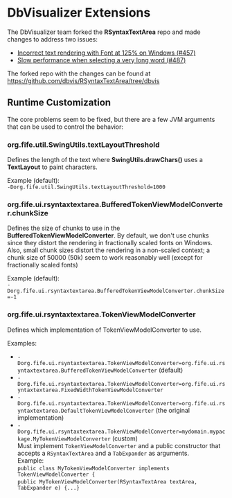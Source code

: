 # DbVisualizer Extensions

The DbVisualizer team forked the **RSyntaxTextArea** repo and made changes to address two issues:
* [Incorrect text rendering with Font at 125% on Windows (#457)](https://github.com/bobbylight/RSyntaxTextArea/issues/457)
* [Slow performance when selecting a very long word (#487)](https://github.com/bobbylight/RSyntaxTextArea/issues/487)

The forked repo with the changes can be found at https://github.com/dbvis/RSyntaxTextArea/tree/dbvis

## Runtime Customization

The core problems seem to be fixed, but there are a few JVM arguments that can be used to control the behavior:

### org.fife.util.SwingUtils.textLayoutThreshold  

Defines the length of the text where **SwingUtils.drawChars()** uses a **TextLayout** to paint characters. 

Example (default):  
``-Dorg.fife.util.SwingUtils.textLayoutThreshold=1000``

### org.fife.ui.rsyntaxtextarea.BufferedTokenViewModelConverter.chunkSize  

Defines the size of chunks to use in the **BufferedTokenViewModelConverter**. By default, we don't use chunks since they distort the rendering in fractionally scaled fonts on Windows. Also, small chunk sizes distort the rendering in a non-scaled context; a chunk size of 50000 (50k) seem to work reasonably well (except for fractionally scaled fonts)

Example (default):    
``-Dorg.fife.ui.rsyntaxtextarea.BufferedTokenViewModelConverter.chunkSize=-1``
 
### org.fife.ui.rsyntaxtextarea.TokenViewModelConverter  

Defines which implementation of TokenViewModelConverter to use.

Examples:
* ``-Dorg.fife.ui.rsyntaxtextarea.TokenViewModelConverter=org.fife.ui.rsyntaxtextarea.BufferedTokenViewModelConverter`` (default)  
* ``-Dorg.fife.ui.rsyntaxtextarea.TokenViewModelConverter=org.fife.ui.rsyntaxtextarea.FixedWidthTokenViewModelConverter``
* ``-Dorg.fife.ui.rsyntaxtextarea.TokenViewModelConverter=org.fife.ui.rsyntaxtextarea.DefaultTokenViewModelConverter`` (the original implementation)
* ``-Dorg.fife.ui.rsyntaxtextarea.TokenViewModelConverter=mydomain.mypackage.MyTokenViewModelConverter`` (custom)  
  Must implement ``TokenViewModelConverter`` and a public constructor that accepts a ``RSyntaxTextArea`` and a ``TabExpander`` as arguments.  
  Example:  
  ``public class MyTokenViewModelConverter implements TokenViewModelConverter {``  
  ``public MyTokenViewModelConverter(RSyntaxTextArea textArea, TabExpander e) {...}``


